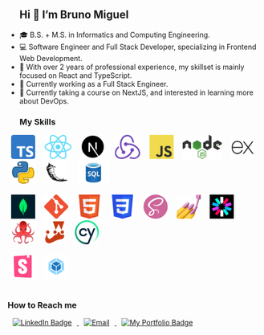 <!--- ### Hi 👋 I’m Bruno Miguel --->
<!--- Workaround to get h2 with good vertical spacing without an ugly bottom border --->
<div id="user-content-toc">
  <ul>
    <summary><h2>Hi 👋 I’m Bruno Miguel</h2></summary>
  </ul>
</div>

- 🎓 B.S. + M.S. in Informatics and Computing Engineering.
- 💻 Software Engineer and Full Stack Developer, specializing in Frontend Web Development.
- 🎯 With over 2 years of professional experience, my skillset is mainly focused on React and TypeScript.
- 💼 Currently working as a Full Stack Engineer.
- 🌱 Currently taking a course on NextJS, and interested in learning more about DevOps.

<!-- ### My Skills --->
<!--- Workaround to get h3 with good vertical spacing --->
<div id="user-content-toc">
  <ul>
    <summary><h3>My Skills</h3></summary>
  </ul>
</div>


<div>
  <a href="#"><img title="Typescript" alt="Typescript" src="https://raw.githubusercontent.com/BMiguelDev/BMiguelDev/master/assets/images/typescript_logo.png" height="48" hspace="7px"/></a>
  <a href="#"><img title="React" alt="React" src="https://raw.githubusercontent.com/BMiguelDev/BMiguelDev/master/assets/images/react_logo.svg.png" height="48" hspace="7px"/></a>
  <a href="#"><img title="NextJS" alt="NextJS" src="https://raw.githubusercontent.com/BMiguelDev/BMiguelDev/master/assets/images/NextJS_logo.png" height="48" hspace="7px"/></a>	
  <a href="#"><img title="Redux" alt="Redux" src="https://raw.githubusercontent.com/BMiguelDev/BMiguelDev/master/assets/images/redux_toolkit.png" height="48" hspace="7px"/></a>
  <a href="#"><img title="Javascript" alt="Javascript" src="https://raw.githubusercontent.com/BMiguelDev/BMiguelDev/master/assets/images/javascript_logo.png" height="48" hspace="7px"/></a>
  <a href="#"><img title="Node.js" alt="NodeJS" src="https://raw.githubusercontent.com/BMiguelDev/BMiguelDev/master/assets/images/nodejs_logo.png" height="48" hspace="7px"/></a>
  <a href="#"><img title="ExpressJS" alt="ExpressJS" src="https://raw.githubusercontent.com/BMiguelDev/BMiguelDev/master/assets/images/expressjs_logo.png" height="48" hspace="7px"/></a>
  <a href="#"><img title="Python" alt="Python" src="https://raw.githubusercontent.com/BMiguelDev/BMiguelDev/master/assets/images/Python_logo.webp" height="48" hspace="7px"/></a>
  <a href="#"><img title="Flask" alt="Flask" src="https://raw.githubusercontent.com/BMiguelDev/BMiguelDev/master/assets/images/Flask_logo.png" height="48" hspace="7px"/></a>
  <a href="#"><img title="SQL" alt="SQL" src="https://raw.githubusercontent.com/BMiguelDev/BMiguelDev/master/assets/images/sql_logo.png" height="48" hspace="7px"/></a>
   <div height="12"><br/></div>
  <a href="#"><img title="MongoDB" alt="MongoDB" src="https://raw.githubusercontent.com/BMiguelDev/BMiguelDev/master/assets/images/MongoDB_logo.webp" height="48" hspace="7px"/></a>
  <a href="#"><img title="Git" alt="Git" src="https://raw.githubusercontent.com/BMiguelDev/BMiguelDev/master/assets/images/git_logo.svg.png" height="48" hspace="7px"/></a>
  <a href="#"><img title="HTML" alt="HTML" src="https://raw.githubusercontent.com/BMiguelDev/BMiguelDev/master/assets/images/html_logo.png" height="48" hspace="7px"/></a>
  <a href="#"><img title="CSS" alt="CSS" src="https://raw.githubusercontent.com/BMiguelDev/BMiguelDev/master/assets/images/css_logo.png" height="48" hspace="7px"/></a>
  <a href="#"><img title="SASS" alt="Sass" src="https://raw.githubusercontent.com/BMiguelDev/BMiguelDev/master/assets/images/sass_logo.png" height="48" hspace="7px"/></a>
  <a href="#"><img title="Styled Components" alt="Styled Components" src="https://raw.githubusercontent.com/BMiguelDev/BMiguelDev/master/assets/images/styled_components_logo.png" height="48" hspace="7px"/></a>
  <a href="#"><img title="JSON Web Tokens" alt="JWT" src="https://raw.githubusercontent.com/BMiguelDev/BMiguelDev/master/assets/images/JWT_logo.png" height="48" hspace="7px"/></a>
  <a href="#"><img title="React Testing Library" alt="React Testing Library" src="https://raw.githubusercontent.com/BMiguelDev/BMiguelDev/master/assets/images/react_testing_library_logo.png" height="48" hspace="7px"/></a>
  <a href="#"><img title="Jest" alt="Jest" src="https://raw.githubusercontent.com/BMiguelDev/BMiguelDev/master/assets/images/jest_logo.png" height="48" hspace="7px"/></a>
  <a href="#"><img title="Cypress" alt="Cypress" src="https://raw.githubusercontent.com/BMiguelDev/BMiguelDev/master/assets/images/cypress_logo1.png" height="48" hspace="7px"/></a>
  <div height="12"><br/></div>
  <a href="#"><img title="Storybook" alt="Storybook" src="https://raw.githubusercontent.com/BMiguelDev/BMiguelDev/master/assets/images/storybook_logo.png" height="48" hspace="7px"/></a>
  <a href="#"><img title="Webpack" alt="Webpack" src="https://raw.githubusercontent.com/BMiguelDev/BMiguelDev/master/assets/images/webpack_logo.png" height="48" hspace="7px"/></a>
</div>

<br/>

### How to Reach me

<div>
  <a target="_blank" href="https://www.linkedin.com/in/miguel--bruno/">
    <img src="https://img.shields.io/badge/-LinkedIn-0077B5?style=for-the-badge&logo=Linkedin&logoColor=white" alt="LinkedIn Badge" hspace="10px" width="120px" height="30px"/>
  </a>
  <a href="mailto:bmiguelpro@outlook.com">
    <img src="https://img.shields.io/badge/-Email-FAC3B0?style=for-the-badge&logo=gmail&logoColor=#EA4335" alt="Email" hspace="10px" width="100px" height="30px"/>
  </a>
   <a target="_blank" href="https://bmigueldev.github.io/brunomiguel/">
    <img src="https://img.shields.io/badge/-My%20Website-bd1717?style=for-the-badge&logoColor=white" alt="My Portfolio Badge" hspace="10px" width="120px" height="30px"/>
  </a>
</div>
